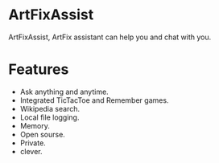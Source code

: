 # ArtFixAssist
ArtFixAssist, ArtFix assistant can help you and chat with you.

# Features
* Ask anything and anytime.
* Integrated TicTacToe and Remember games.
* Wikipedia search.
* Local file logging.
* Memory.
* Open sourse.
* Private.
* clever.
